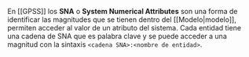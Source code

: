 En [[GPSS]] los **SNA** o **System Numerical Attributes** son una forma de identificar las magnitudes que se tienen dentro del [[Modelo|modelo]], permiten acceder al valor de un atributo del sistema. Cada entidad tiene una cadena de SNA que es palabra clave y se puede acceder a una magnitud con la sintaxis ``<cadena SNA>:<nombre de entidad>``. 